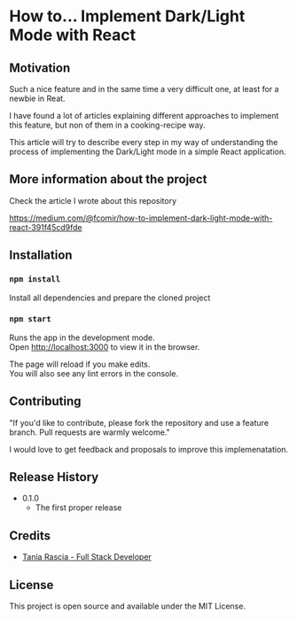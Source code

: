 # How to... Implement Dark/Light Mode with React

## Motivation

Such a nice feature and in the same time a very difficult one, at least for a newbie in Reat.

I have found a lot of articles explaining different approaches to implement this feature, but non of them in a cooking-recipe way.

This article will try to describe every step in my way of understanding the process of implementing the Dark/Light mode in a simple React application.

## More information about the project

Check the article I wrote about this repository

https://medium.com/@fcomir/how-to-implement-dark-light-mode-with-react-391f45cd9fde

## Installation

### `npm install`

Install all dependencies and prepare the cloned project

### `npm start`

Runs the app in the development mode.<br />
Open [http://localhost:3000](http://localhost:3000) to view it in the browser.

The page will reload if you make edits.<br />
You will also see any lint errors in the console.


## Contributing

"If you'd like to contribute, please fork the repository and use a feature
branch. Pull requests are warmly welcome."

I would love to get feedback and proposals to improve this implemenatation.

  
## Release History

* 0.1.0
    * The first proper release
    

## Credits
* [Tania Rascia - Full Stack Developer](https://github.com/taniarascia)


## License
This project is open source and available under the MIT License.
